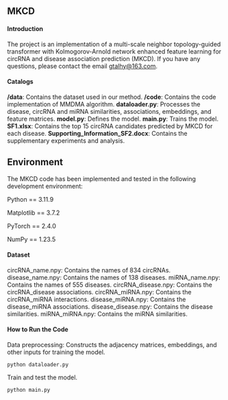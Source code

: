 ## MKCD
#### Introduction
The project is an implementation of a multi-scale neighbor topology-guided transformer with Kolmogorov-Arnold network enhanced feature learning for circRNA and disease association prediction (MKCD). If you have any questions, please contact the email gtalhy@163.com.

#### Catalogs
**/data**: Contains the dataset used in our method.
**/code**: Contains the code implementation of MMDMA algorithm.
**dataloader.py**: Processes the disease, circRNA and miRNA similarities, associations, embeddings, and feature matrices.
**model.py**: Defines the model.
**main.py**: Trains the model.
**SF1.xlsx**: Contains the top 15 circRNA candidates predicted by MKCD for each disease.
**Supporting_Information_SF2.docx**: Contains the supplementary experiments and analysis.

## Environment
The MKCD code has been implemented and tested in the following development environment:

Python == 3.11.9

Matplotlib == 3.7.2

PyTorch == 2.4.0

NumPy == 1.23.5

#### Dataset
circRNA_name.npy: Contains the names of 834 circRNAs.
disease_name.npy: Contains the names of 138 diseases.
miRNA_name.npy: Contains the names of 555 diseases.
circRNA_disease.npy: Contains the circRNA_disease associations.
circRNA_miRNA.npy: Contains the circRNA_miRNA interactions.
disease_miRNA.npy: Contains the disease_miRNA associations.
disease_disease.npy: Contains the disease similarities.
miRNA_miRNA.npy: Contains the miRNA similarities.

#### How to Run the Code
Data preprocessing: Constructs the adjacency matrices, embeddings, and other inputs for training the model.
```
python dataloader.py
```
Train and test the model.
```
python main.py
```
